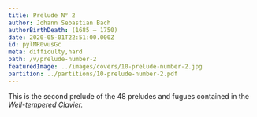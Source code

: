 ```yaml
---
title: Prelude N° 2
author: Johann Sebastian Bach
authorBirthDeath: (1685 – 1750)
date: 2020-05-01T22:51:00.000Z
id: pylMR0vusGc
meta: difficulty,hard
path: /v/prelude-number-2
featuredImage: ../images/covers/10-prelude-number-2.jpg
partition: ../partitions/10-prelude-number-2.pdf
---
```


This is the second prelude of the 48 preludes and fugues contained in the _Well-tempered Clavier._
